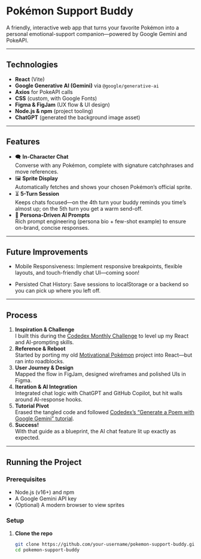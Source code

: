 # Pokémon Support Buddy

A friendly, interactive web app that turns your favorite Pokémon into a personal emotional-support companion—powered by Google Gemini and PokeAPI.

---

## Technologies

- **React** (Vite)
- **Google Generative AI (Gemini)** via `@google/generative-ai`
- **Axios** for PokeAPI calls
- **CSS** (custom, with Google Fonts)
- **Figma & FigJam** (UX flow & UI design)
- **Node.js & npm** (project tooling)
- **ChatGPT** (generated the background image asset)

---

## Features

- 🗨️ **In-Character Chat**  
  Converse with any Pokémon, complete with signature catchphrases and move references.
- 🖼️ **Sprite Display**  
  Automatically fetches and shows your chosen Pokémon’s official sprite.
- ⏳ **5-Turn Session**  
  Keeps chats focused—on the 4th turn your buddy reminds you time’s almost up; on the 5th turn you get a warm send-off.
- 💬 **Persona-Driven AI Prompts**  
  Rich prompt engineering (persona bio + few-shot example) to ensure on-brand, concise responses.

---

## Future Improvements

- Mobile Responsiveness: Implement responsive breakpoints, flexible layouts, and touch-friendly chat UI—coming soon!

- Persisted Chat History: Save sessions to localStorage or a backend so you can pick up where you left off.

---

## Process

1. **Inspiration & Challenge**  
   I built this during the [Codedex Monthly Challenge](https://www.codedex.io/community/monthly-challenge/4QHMd8GadBZtZbq6W1wD) to level up my React and AI-prompting skills.
2. **Reference & Reboot**  
   Started by porting my old [Motivational Pokémon](https://motivational-pokemon.netlify.app/) project into React—but ran into roadblocks.
3. **User Journey & Design**  
   Mapped the flow in FigJam, designed wireframes and polished UIs in Figma.
4. **Iteration & AI Integration**  
   Integrated chat logic with ChatGPT and GitHub Copilot, but hit walls around AI-response hooks.
5. **Tutorial Pivot**  
   Erased the tangled code and followed [Codedex’s “Generate a Poem with Google Gemini” tutorial](https://www.codedex.io/projects/generate-a-poem-with-google-gemini).
6. **Success!**  
   With that guide as a blueprint, the AI chat feature lit up exactly as expected.

---

## Running the Project

### Prerequisites

- Node.js (v16+) and npm
- A Google Gemini API key
- (Optional) A modern browser to view sprites

### Setup

1. **Clone the repo**
   ```bash
   git clone https://github.com/your-username/pokemon-support-buddy.git
   cd pokemon-support-buddy
   ```
